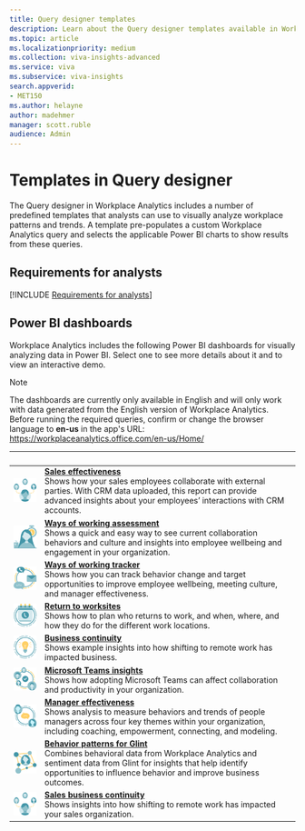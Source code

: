 ```yaml
---
title: Query designer templates
description: Learn about the Query designer templates available in Workplace Analytics that you can use to run a query, export its results, and visualize them in Power BI
ms.topic: article
ms.localizationpriority: medium
ms.collection: viva-insights-advanced 
ms.service: viva 
ms.subservice: viva-insights 
search.appverid: 
- MET150 
ms.author: helayne
author: madehmer
manager: scott.ruble
audience: Admin
---
```


# Templates in Query designer

The Query designer in Workplace Analytics includes a number of predefined templates that analysts can use to visually analyze workplace patterns and trends. A template pre-populates a custom Workplace Analytics query and selects the applicable Power BI charts to show results from these queries.

## Requirements for analysts

[!INCLUDE [Requirements for analysts](../includes/analyst-requirements.md)]

## Power BI dashboards

Workplace Analytics includes the following Power BI dashboards for visually analyzing data in Power BI. Select one to see more details about it and to view an interactive demo.

>[!Note]
>The dashboards are currently only available in English and will only work with data generated from the English version of Workplace Analytics. Before running the required queries, confirm or change the browser language to **en-us** in the app's URL: <https://workplaceanalytics.office.com/en-us/Home/>

| &nbsp; | &nbsp; |
|------|-------|
|![Sales effectiveness icon.](../images/wpa/playbooks/manage-connectedness-32x32.svg) |[**Sales effectiveness**](power-bi-sales.md) <br> Shows how your sales employees collaborate with external parties. With CRM data uploaded, this report can provide advanced insights about your employees’ interactions with CRM accounts. |
|![Ways of working assessment icon.](../images/wpa/playbooks/wellbeing-64x64.svg) |[**Ways of working assessment**](./power-bi-collab-assess.md) <br>Shows a quick and easy way to see current collaboration behaviors and culture and insights into employee wellbeing and engagement in your organization. |
|![Ways of working tracker icon.](../images/wpa/playbooks/efficient-communications-32x32.svg) |[**Ways of working tracker**](./power-bi-collab-track.md) <br>Shows how you can track behavior change and target opportunities to improve employee wellbeing, meeting culture, and manager effectiveness. |
|![Return to work icon.](../images/wpa/playbooks/meetings-32x32.svg) |[**Return to worksites**](./power-bi-return-tw.md) <br>Shows how to plan who returns to work, and when, where, and how they do for the different work locations. |
|![Business communication icon.](../images/wpa/playbooks/focus-64x64.svg) |[**Business continuity**](./power-bi-bc.md)<br>Shows example insights into how shifting to remote work has impacted business. |
|![Microsoft Teams insights icon.](../images/wpa/playbooks/cross-group-collab-32x32.svg) |[**Microsoft Teams insights**](./power-bi-teams.md) <br>Shows how adopting Microsoft Teams can affect collaboration and productivity in your organization. |
|![Manager effectiveness icon.](../images/wpa/playbooks/manager-coaching-32x32.svg) |[**Manager effectiveness**](./power-bi-manager.md) <br>Shows analysis to measure behaviors and trends of people managers across four key themes within your organization, including coaching, empowerment, connecting, and modeling. |
|![Behavior patterns icon.](../images/wpa/playbooks/influencer-32x32.svg) |[**Behavior patterns for Glint**](./power-bi-glint-2.md) <br>Combines behavioral data from Workplace Analytics and sentiment data from Glint for insights that help identify opportunities to influence behavior and improve business outcomes. |
|![Sales business continuity icon.](../images/wpa/playbooks/manage-connectedness-32x32.svg) |[**Sales business continuity**](./pbi-bc-sales.md) <br>Shows insights into how shifting to remote work has impacted your sales organization. |
